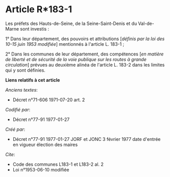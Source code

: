 # Article R*183-1

Les préfets des Hauts-de-Seine, de la Seine-Saint-Denis et du Val-de-Marne sont investis :

1° Dans leur département, des pouvoirs et attributions [*définis par la loi des 10-15 juin 1953 modifiée*] mentionnés à
l'article L. 183-1 ; 

2° Dans les communes de leur département, des compétences [*en matière de liberté et de sécurité de la voie publique sur les
routes à grande circulation*] prévues au deuxième alinéa de l'article L. 183-2 dans les limites qui y sont définies.

**Liens relatifs à cet article**

_Anciens textes_:

  - Décret n°71-606 1971-07-20 art. 2

_Codifié par_:

  - Décret n°77-91 1977-01-27

_Créé par_:

  - Décret n°77-91 1977-01-27 JORF et JONC 3 février 1977 date d'entrée en vigueur élection des maires

_Cite_:

  - Code des communes L183-1 et L183-2 al. 2
  - Loi n°1953-06-10 modifiée
